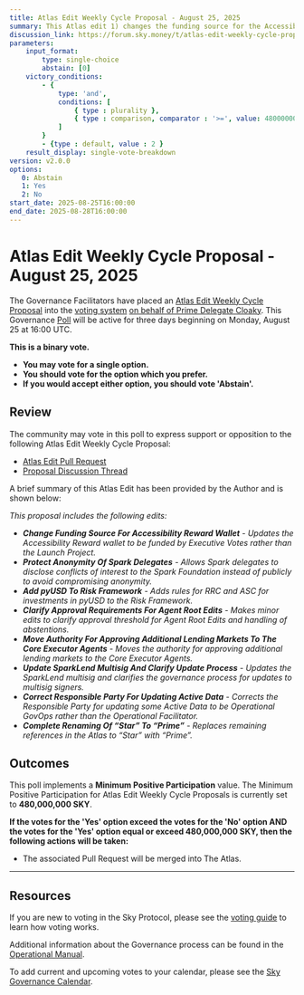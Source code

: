 ```yaml
---
title: Atlas Edit Weekly Cycle Proposal - August 25, 2025
summary: This Atlas edit 1) changes the funding source for the Accessibility Reward Wallet, 2) protects anonymity of Spark delegates, 3) adds pyUSD to the Risk Framework, 4) clarifies approval requirements for Agent Root Edits, 5) moves authority for approving additional lending markets to the Core Executor Agents, 6) updates SparkLend multisig and clarifies update process, 7) corrects the responsible party for updating active data, 8) completes the renaming of Stars to Primes.
discussion_link: https://forum.sky.money/t/atlas-edit-weekly-cycle-proposal-week-of-2025-08-25/27101
parameters:
    input_format:
        type: single-choice
        abstain: [0]
    victory_conditions:
        - {
            type: 'and',
            conditions: [
                { type : plurality },
                { type : comparison, comparator : '>=', value: 480000000 }
            ]
        }
        - {type : default, value : 2 }
    result_display: single-vote-breakdown
version: v2.0.0
options:
   0: Abstain
   1: Yes
   2: No
start_date: 2025-08-25T16:00:00
end_date: 2025-08-28T16:00:00
---
```


# Atlas Edit Weekly Cycle Proposal - August 25, 2025

The Governance Facilitators have placed an [Atlas Edit Weekly Cycle Proposal](https://sky-atlas.powerhouse.io/A.1.10.2_Atlas_Edit_Weekly_Cycle/4a8ad9ad-5c5d-4994-9b46-f04c0e61ce59|0db30308) into the [voting system](https://vote.sky.money/polling) [on behalf of Prime Delegate Cloaky](https://forum.sky.money/t/atlas-edit-weekly-cycle-proposal-week-of-2025-08-25/27101/2). This Governance [Poll](https://sky-atlas.powerhouse.io/A.1.10.2_Atlas_Edit_Weekly_Cycle/4a8ad9ad-5c5d-4994-9b46-f04c0e61ce59|0db30308) will be active for three days beginning on Monday, August 25 at 16:00 UTC.

**This is a binary vote.**

- **You may vote for a single option.**
- **You should vote for the option which you prefer.**
- **If you would accept either option, you should vote 'Abstain'.**

## Review

The community may vote in this poll to express support or opposition to the following Atlas Edit Weekly Cycle Proposal:

- [Atlas Edit Pull Request](https://github.com/sky-ecosystem/next-gen-atlas/pull/52)
- [Proposal Discussion Thread](https://forum.sky.money/t/atlas-edit-weekly-cycle-proposal-week-of-2025-08-25/27101)

A brief summary of this Atlas Edit has been provided by the Author and is shown below:

_This proposal includes the following edits:_

- _**Change Funding Source For Accessibility Reward Wallet** - Updates the Accessibility Reward wallet to be funded by Executive Votes rather than the Launch Project._
- _**Protect Anonymity Of Spark Delegates** - Allows Spark delegates to disclose conflicts of interest to the Spark Foundation instead of publicly to avoid compromising anonymity._
- _**Add pyUSD To Risk Framework** - Adds rules for RRC and ASC for investments in pyUSD to the Risk Framework._
- _**Clarify Approval Requirements For Agent Root Edits** - Makes minor edits to clarify approval threshold for Agent Root Edits and handling of abstentions._
- _**Move Authority For Approving Additional Lending Markets To The Core Executor Agents** - Moves the authority for approving additional lending markets to the Core Executor Agents._
- _**Update SparkLend Multisig And Clarify Update Process** - Updates the SparkLend multisig and clarifies the governance process for updates to multisig signers._
- _**Correct Responsible Party For Updating Active Data** - Corrects the Responsible Party for updating some Active Data to be Operational GovOps rather than the Operational Facilitator._
- _**Complete Renaming Of “Star” To “Prime”** - Replaces remaining references in the Atlas to “Star” with “Prime”._

## Outcomes

This poll implements a **Minimum Positive Participation** value. The Minimum Positive Participation for Atlas Edit Weekly Cycle Proposals is currently set to **480,000,000 SKY**.

**If the votes for the 'Yes' option exceed the votes for the 'No' option AND the votes for the 'Yes' option equal or exceed 480,000,000 SKY, then the following actions will be taken:**

- The associated Pull Request will be merged into The Atlas.

---

## Resources

If you are new to voting in the Sky Protocol, please see the [voting guide](https://manual.makerdao.com/governance/voting-in-makerdao/on-chain-governance) to learn how voting works.

Additional information about the Governance process can be found in the [Operational Manual](https://manual.makerdao.com).

To add current and upcoming votes to your calendar, please see the [Sky Governance Calendar](https://manual.makerdao.com/makerdao/calendars/governance-calendar).
